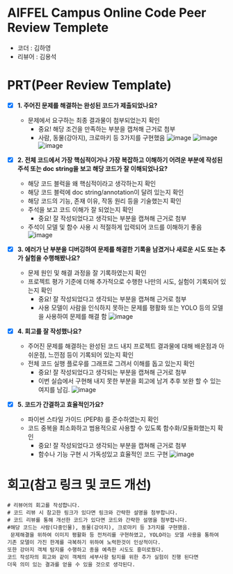 # AIFFEL Campus Online Code Peer Review Templete
- 코더 : 김하영    
- 리뷰어 : 김용석


# PRT(Peer Review Template)
- [X]  **1. 주어진 문제를 해결하는 완성된 코드가 제출되었나요?**
    - 문제에서 요구하는 최종 결과물이 첨부되었는지 확인
        - 중요! 해당 조건을 만족하는 부분을 캡쳐해 근거로 첨부
        - 사람, 동물(강아지), 크로마키 등 3가지를 구현했음
        ![image](https://github.com/user-attachments/assets/56642dfd-3588-4654-bebc-4d9ecd7bd2d3)
        ![image](https://github.com/user-attachments/assets/b9d943d8-22eb-4f23-ba4d-9bd29bf1eae5)
        ![image](https://github.com/user-attachments/assets/4b0b4806-51eb-4c12-bbb5-27e3724efc87)

    
- [X]  **2. 전체 코드에서 가장 핵심적이거나 가장 복잡하고 이해하기 어려운 부분에 작성된 
주석 또는 doc string을 보고 해당 코드가 잘 이해되었나요?**
    - 해당 코드 블럭을 왜 핵심적이라고 생각하는지 확인
    - 해당 코드 블럭에 doc string/annotation이 달려 있는지 확인
    - 해당 코드의 기능, 존재 이유, 작동 원리 등을 기술했는지 확인
    - 주석을 보고 코드 이해가 잘 되었는지 확인
        - 중요! 잘 작성되었다고 생각되는 부분을 캡쳐해 근거로 첨부
    - 주석이 모델 및 함수 사용 시 적절하게 입력되어 코드를 이해하기 좋음
         ![image](https://github.com/user-attachments/assets/b12bd60a-0fcd-4b91-91a7-0f761ada207a)
   
- [X]  **3. 에러가 난 부분을 디버깅하여 문제를 해결한 기록을 남겼거나
새로운 시도 또는 추가 실험을 수행해봤나요?**
    - 문제 원인 및 해결 과정을 잘 기록하였는지 확인
    - 프로젝트 평가 기준에 더해 추가적으로 수행한 나만의 시도, 
    실험이 기록되어 있는지 확인
        - 중요! 잘 작성되었다고 생각되는 부분을 캡쳐해 근거로 첨부
        - 사용 모델이 사람을 인식하지 못하는 문제를 평활화 또는 YOLO 등의 모델을 사용하여 문제를 해결 함
          ![image](https://github.com/user-attachments/assets/bbf58096-73fd-42d4-abf1-affd957652a9)

- [X]  **4. 회고를 잘 작성했나요?**
    - 주어진 문제를 해결하는 완성된 코드 내지 프로젝트 결과물에 대해
    배운점과 아쉬운점, 느낀점 등이 기록되어 있는지 확인
    - 전체 코드 실행 플로우를 그래프로 그려서 이해를 돕고 있는지 확인
        - 중요! 잘 작성되었다고 생각되는 부분을 캡쳐해 근거로 첨부
        - 이번 실습에서 구현해 내지 못한 부분을 회고에 남겨 추후 보완
          할 수 있는 여지를 남김.
          ![image](https://github.com/user-attachments/assets/eb92b817-28e1-4079-a1e4-a41e03648f1e)

- [X]  **5. 코드가 간결하고 효율적인가요?**
    - 파이썬 스타일 가이드 (PEP8) 를 준수하였는지 확인
    - 코드 중복을 최소화하고 범용적으로 사용할 수 있도록 함수화/모듈화했는지 확인
        - 중요! 잘 작성되었다고 생각되는 부분을 캡쳐해 근거로 첨부
        - 함수나 기능 구현 시 가독성있고 효율적인 코드 구현
          ![image](https://github.com/user-attachments/assets/8db147ad-399d-4f5a-b75e-0f10ef471f68)
 
    

# 회고(참고 링크 및 코드 개선)
```
# 리뷰어의 회고를 작성합니다.
# 코드 리뷰 시 참고한 링크가 있다면 링크와 간략한 설명을 첨부합니다.
# 코드 리뷰를 통해 개선한 코드가 있다면 코드와 간략한 설명을 첨부합니다.
#해당 코드는 사람(다중인물), 동물(강아지), 크로마키 등 3가지를 구현했음.
 문제해결을 위하여 이미지 평활화 등 전처리를 구현하였고, YOLO라는 모델 사용을 통하여
기존 모델이 가진 한계를 극복하기 위하여 노력한것이 인상적이다.
또한 강아지 객체 탐지를 수행하고 종을 예측한 시도도 흥미로웠다.
코드 작성자의 회고와 같이 객체의 세부사항 탐지를 위한 추가 실험이 진행 된다면
더욱 의미 있는 결과를 얻을 수 있을 것으로 생각된다.
 



```
